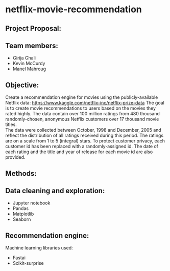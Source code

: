 # netflix-movie-recommendation

## Project Proposal:

## Team members:
* Girija Ghali
* Kevin McCurdy
* Manel Mahroug


## Objective:

Create a recommendation engine for movies using the publicly-available Netflix data: https://www.kaggle.com/netflix-inc/netflix-prize-data 
The goal is to create movie recommendations to users based on the movies they rated highly.
The data contain over 100 million ratings from 480 thousand randomly-chosen, anonymous Netflix customers over 17 thousand movie titles.  
The data were collected between October, 1998 and December, 2005 and reflect the distribution of all ratings received during this period.  The ratings are on a scale from 1 to 5 (integral) stars. 
To protect customer privacy, each customer id has been replaced with a randomly-assigned id.  The date of each rating and the title and year of release for each movie id are also provided.


## Methods:

## Data cleaning and exploration:  
 * Jupyter notebook
 * Pandas
 * Matplotlib
 * Seaborn

## Recommendation engine: 
  Machine learning libraries used:
 * Fastai
 * Scikit-surprise
 
